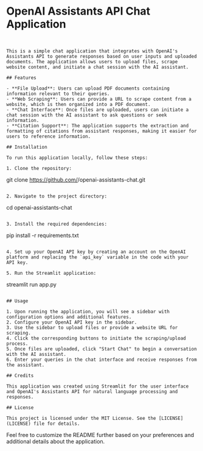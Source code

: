 # OpenAI Assistants API Chat Application
```


This is a simple chat application that integrates with OpenAI's Assistants API to generate responses based on user inputs and uploaded documents. The application allows users to upload files, scrape website content, and initiate a chat session with the AI assistant.

## Features

- **File Upload**: Users can upload PDF documents containing information relevant to their queries.
- **Web Scraping**: Users can provide a URL to scrape content from a website, which is then organized into a PDF document.
- **Chat Interface**: Once files are uploaded, users can initiate a chat session with the AI assistant to ask questions or seek information.
- **Citation Support**: The application supports the extraction and formatting of citations from assistant responses, making it easier for users to reference information.

## Installation

To run this application locally, follow these steps:

1. Clone the repository:

```
git clone https://github.com/<username>/openai-assistants-chat.git
```

2. Navigate to the project directory:

```
cd openai-assistants-chat
```

3. Install the required dependencies:

```
pip install -r requirements.txt
```

4. Set up your OpenAI API key by creating an account on the OpenAI platform and replacing the `api_key` variable in the code with your API key.

5. Run the Streamlit application:

```
streamlit run app.py
```

## Usage

1. Upon running the application, you will see a sidebar with configuration options and additional features.
2. Configure your OpenAI API key in the sidebar.
3. Use the sidebar to upload files or provide a website URL for scraping.
4. Click the corresponding buttons to initiate the scraping/upload process.
5. Once files are uploaded, click "Start Chat" to begin a conversation with the AI assistant.
6. Enter your queries in the chat interface and receive responses from the assistant.

## Credits

This application was created using Streamlit for the user interface and OpenAI's Assistants API for natural language processing and responses.

## License

This project is licensed under the MIT License. See the [LICENSE](LICENSE) file for details.
```

Feel free to customize the README further based on your preferences and additional details about the application.
